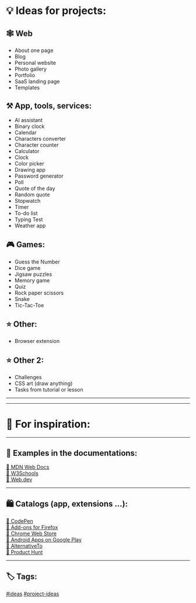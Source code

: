 # 💡 Ideas for projects:

<!-- https://en.wikipedia.org/wiki/English_alphabet#
To know where to insert:
A a B b C c D d E e F f G g H h I i J j K k L l M m N n O o P p Q q R r S s T t U u V v W w X x Y y Z z
2 spaces - line break
-->

## 🕸️ Web
- About one page
- Blog
- Personal website
- Photo gallery
- Portfolio
- SaaS landing page
- Templates

## ⚒️ App, tools, services:
- AI assistant
- Binary clock
- Calendar
- Characters converter
- Сharacter counter
- Calculator
- Clock
- Color picker
- Drawing app
- Password generator
- Poll
- Quote of the day
- Random quote
- Stopwatch
- Timer
- To-do list
- Typing Test
- Weather app

## 🎮 Games:
- Guess the Number
- Dice game
- Jigsaw puzzles
- Memory game
- Quiz
- Rock paper scissors
- Snake
- Tic-Tac-Toe


## ⭐ Other:
- Browser extension


## ⭐ Other 2:
- Challenges
- CSS art (draw anything)
- Tasks from tutorial or lesson



<!-- https://en.wikipedia.org/wiki/English_alphabet#
To know where to insert:
A a B b C c D d E e F f G g H h I i J j K k L l M m N n O o P p Q q R r S s T t U u V v W w X x Y y Z z
-->
---
---
# 🍃 For inspiration:
---
## 📄 Examples in the documentations:
[🔗 MDN Web Docs](https://developer.mozilla.org/en-US/)  
[🔗 W3Schools](https://www.w3schools.com/)  
[🔗 Web.dev](https://web.dev/)  


---
## 🛍️ Catalogs (app, extensions ...):
[🔗 CodePen](https://codepen.io/)  
[🔗 Add-ons for Firefox](https://addons.mozilla.org/)  
[🔗 Chrome Web Store](https://chromewebstore.google.com/)  
[🔗 Android Apps on Google Play](https://play.google.com/)  
[🔗 AlternativeTo](https://alternativeto.net/browse/all/)  
[🔗 Product Hunt](https://www.producthunt.com/categories)  



---
## 🏷️ Tags:
[#ideas](https://github.com/topics/ideas)
[#project-ideas](https://github.com/topics/project-ideas)
